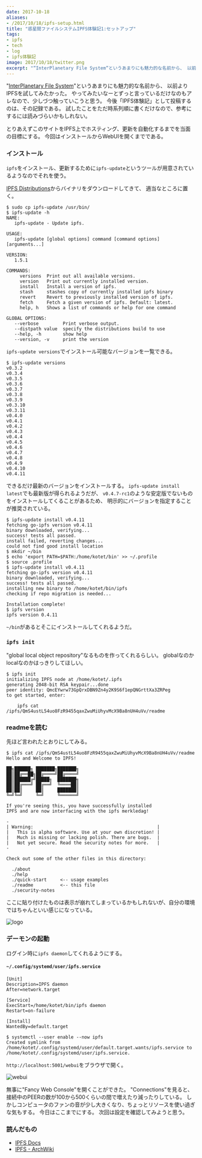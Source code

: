 ```yaml
---
date: 2017-10-18
aliases:
- /2017/10/18/ipfs-setup.html
title: "惑星間ファイルシステムIPFS体験記1:セットアップ"
tags:
- ipfs
- tech
- log
- ipfs体験記
image: 2017/10/18/twitter.png
excerpt: "“InterPlanetary File System“というあまりにも魅力的な名前から、 以前よりIPFSを試してみたかった。 やってみたいなーとずっと言っているだけなのもアレなので、少しづつ触っていこうと思う。 今後「IPFS体験記」として投稿するのは、その記録である。 試したことをただ時系列順に書くだけなので、参考にするには読みづらいかもしれない。"
---
```


"[InterPlanetary File System](https://ipfs.io/)"というあまりにも魅力的な名前から、
以前よりIPFSを試してみたかった。
やってみたいなーとずっと言っているだけなのもアレなので、少しづつ触っていこうと思う。
今後「IPFS体験記」として投稿するのは、その記録である。
試したことをただ時系列順に書くだけなので、参考にするには読みづらいかもしれない。

とりあえずこのサイトをIPFS上でホスティング、更新を自動化するまでを当面の目標にする。
今回はインストールからWebUIを開くまでである。

### インストール

`ipfs`をインストール、更新するために`ipfs-update`というツールが用意されているようなのでそれを使う。

[IPFS Distributions](https://ipfs.io/ipns/dist.ipfs.io/#ipfs-update)からバイナリをダウンロードしてきて、
適当なところに置く。

```console
$ sudo cp ipfs-update /usr/bin/
$ ipfs-update -h
NAME:
   ipfs-update - Update ipfs.

USAGE:
   ipfs-update [global options] command [command options] [arguments...]

VERSION:
   1.5.1

COMMANDS:
     versions  Print out all available versions.
     version   Print out currently installed version.
     install   Install a version of ipfs.
     stash     stashes copy of currently installed ipfs binary
     revert    Revert to previously installed version of ipfs.
     fetch     Fetch a given version of ipfs. Default: latest.
     help, h   Shows a list of commands or help for one command

GLOBAL OPTIONS:
   --verbose         Print verbose output.
   --distpath value  specify the distributions build to use
   --help, -h        show help
   --version, -v     print the version
```

`ipfs-update versions`でインストール可能なバージョンを一覧できる。

```console
$ ipfs-update versions
v0.3.2
v0.3.4
v0.3.5
v0.3.6
v0.3.7
v0.3.8
v0.3.9
v0.3.10
v0.3.11
v0.4.0
v0.4.1
v0.4.2
v0.4.3
v0.4.4
v0.4.5
v0.4.6
v0.4.7
v0.4.8
v0.4.9
v0.4.10
v0.4.11
```

できるだけ最新のバージョンをインストールする。
`ipfs-update install latest`でも最新版が得られるようだが、
`v0.4.7-rc1`のような安定版でないものをインストールしてくることがあるため、
明示的にバージョンを指定することが推奨されている。

```console
$ ipfs-update install v0.4.11
fetching go-ipfs version v0.4.11
binary downloaded, verifying...
success! tests all passed.
install failed, reverting changes...
could not find good install location
$ mkdir ~/bin
$ echo 'export PATH=$PATH:/home/kotet/bin' >> ~/.profile
$ source .profile
$ ipfs-update install v0.4.11
fetching go-ipfs version v0.4.11
binary downloaded, verifying...
success! tests all passed.
installing new binary to /home/kotet/bin/ipfs
checking if repo migration is needed...

Installation complete!
$ ipfs version
ipfs version 0.4.11
```

`~/bin`があるとそこにインストールしてくれるようだ。

### `ipfs init`

"global local object repository"なるものを作ってくれるらしい。
globalなのかlocalなのかはっきりしてほしい。

```console
$ ipfs init
initializing IPFS node at /home/kotet/.ipfs
generating 2048-bit RSA keypair...done
peer identity: QmcEYwrw73GpQrxDBN9Zn4y2K9S6f1epQNGrttXa3ZRPeg
to get started, enter:

	ipfs cat /ipfs/QmS4ustL54uo8FzR9455qaxZwuMiUhyvMcX9Ba8nUH4uVv/readme

```

### readmeを読む

先ほど言われたとおりにしてみる。

```console
$ ipfs cat /ipfs/QmS4ustL54uo8FzR9455qaxZwuMiUhyvMcX9Ba8nUH4uVv/readme
Hello and Welcome to IPFS!

██╗██████╗ ███████╗███████╗
██║██╔══██╗██╔════╝██╔════╝
██║██████╔╝█████╗  ███████╗
██║██╔═══╝ ██╔══╝  ╚════██║
██║██║     ██║     ███████║
╚═╝╚═╝     ╚═╝     ╚══════╝

If you're seeing this, you have successfully installed
IPFS and are now interfacing with the ipfs merkledag!

-
| Warning:                                              |
|   This is alpha software. Use at your own discretion! |
|   Much is missing or lacking polish. There are bugs.  |
|   Not yet secure. Read the security notes for more.   |
-

Check out some of the other files in this directory:

  ./about
  ./help
  ./quick-start     <-- usage examples
  ./readme          <-- this file
  ./security-notes
```

ここに貼り付けたものは表示が崩れてしまっているかもしれないが、自分の環境ではちゃんといい感じになっている。

![logo](/assets/2017/10/18/ipfs-logo.png)

### デーモンの起動

ログイン時に`ipfs daemon`してくれるようにする。

#### `~/.config/systemd/user/ipfs.service`

```
[Unit]
Description=IPFS daemon
After=network.target

[Service]
ExecStart=/home/kotet/bin/ipfs daemon
Restart=on-failure

[Install]
WantedBy=default.target
```

```console
$ systemctl --user enable --now ipfs
Created symlink from /home/kotet/.config/systemd/user/default.target.wants/ipfs.service to /home/kotet/.config/systemd/user/ipfs.service.
```

`http://localhost:5001/webui`をブラウザで開く。

![webui](/assets/2017/10/18/webui.png)

無事に"Fancy Web Console"を開くことができた。
"Connections"を見ると、接続中のPEERの数が100から500くらいの間で増えたり減ったりしている。
しかしコンピュータのファンの音が少し大きくなり、ちょっとリソースを使い過ぎな気もする。
今日はここまでにする。
次回は設定を確認してみようと思う。

### 読んだもの

- [IPFS Docs](https://ipfs.io/ipns/ipfs.io/docs/)
- [IPFS - ArchWiki](https://wiki.archlinux.jp/index.php/IPFS#.E3.82.B5.E3.83.BC.E3.83.93.E3.82.B9.E3.82.92.E4.BD.BF.E3.81.A3.E3.81.A6.E3.83.87.E3.83.BC.E3.83.A2.E3.83.B3.E3.82.92.E8.B5.B7.E5.8B.95)
